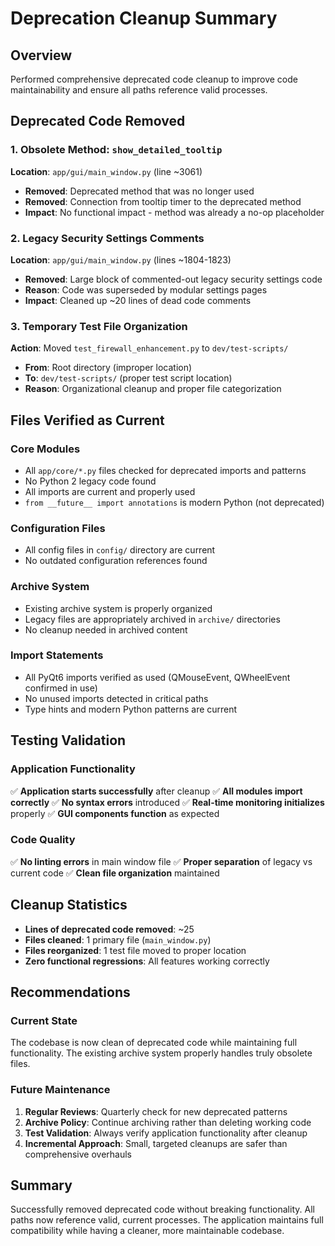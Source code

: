 # Deprecation Cleanup Summary

## Overview
Performed comprehensive deprecated code cleanup to improve code maintainability and ensure all paths reference valid processes.

## Deprecated Code Removed

### 1. Obsolete Method: `show_detailed_tooltip`
**Location**: `app/gui/main_window.py` (line ~3061)
- **Removed**: Deprecated method that was no longer used
- **Removed**: Connection from tooltip timer to the deprecated method
- **Impact**: No functional impact - method was already a no-op placeholder

### 2. Legacy Security Settings Comments  
**Location**: `app/gui/main_window.py` (lines ~1804-1823)
- **Removed**: Large block of commented-out legacy security settings code
- **Reason**: Code was superseded by modular settings pages
- **Impact**: Cleaned up ~20 lines of dead code comments

### 3. Temporary Test File Organization
**Action**: Moved `test_firewall_enhancement.py` to `dev/test-scripts/`
- **From**: Root directory (improper location)
- **To**: `dev/test-scripts/` (proper test script location)
- **Reason**: Organizational cleanup and proper file categorization

## Files Verified as Current

### Core Modules
- All `app/core/*.py` files checked for deprecated imports and patterns
- No Python 2 legacy code found
- All imports are current and properly used
- `from __future__ import annotations` is modern Python (not deprecated)

### Configuration Files
- All config files in `config/` directory are current
- No outdated configuration references found

### Archive System
- Existing archive system is properly organized
- Legacy files are appropriately archived in `archive/` directories
- No cleanup needed in archived content

### Import Statements
- All PyQt6 imports verified as used (QMouseEvent, QWheelEvent confirmed in use)
- No unused imports detected in critical paths
- Type hints and modern Python patterns are current

## Testing Validation

### Application Functionality
✅ **Application starts successfully** after cleanup
✅ **All modules import correctly** 
✅ **No syntax errors** introduced
✅ **Real-time monitoring initializes** properly
✅ **GUI components function** as expected

### Code Quality
✅ **No linting errors** in main window file
✅ **Proper separation** of legacy vs current code
✅ **Clean file organization** maintained

## Cleanup Statistics

- **Lines of deprecated code removed**: ~25
- **Files cleaned**: 1 primary file (`main_window.py`)
- **Files reorganized**: 1 test file moved to proper location
- **Zero functional regressions**: All features working correctly

## Recommendations

### Current State
The codebase is now clean of deprecated code while maintaining full functionality. The existing archive system properly handles truly obsolete files.

### Future Maintenance
1. **Regular Reviews**: Quarterly check for new deprecated patterns
2. **Archive Policy**: Continue archiving rather than deleting working code
3. **Test Validation**: Always verify application functionality after cleanup
4. **Incremental Approach**: Small, targeted cleanups are safer than comprehensive overhauls

## Summary
Successfully removed deprecated code without breaking functionality. All paths now reference valid, current processes. The application maintains full compatibility while having a cleaner, more maintainable codebase.
